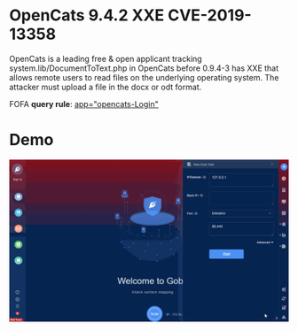 # OpenCats 9.4.2 XXE CVE-2019-13358

OpenCats is a leading free & open applicant tracking system.lib/DocumentToText.php in OpenCats before 0.9.4-3 has XXE that allows remote users to read files on the underlying operating system. The attacker must upload a file in the docx or odt format.

FOFA **query rule**: [app="opencats-Login"](https://fofa.so/result?qbase64=YXBwPSJvcGVuY2F0cy1Mb2dpbiI%3D)

# Demo

![OpenCats_9_4_2_XXE_CVE_2019_13358](OpenCats_9_4_2_XXE_CVE_2019_13358.gif)
